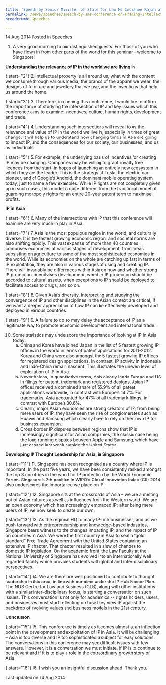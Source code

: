 ```yaml
---
title: 'Speech by Senior Minister of State for Law Ms Indranee Rajah at NUS Centre for Law & Business Conference on Framing Intellectual Property Law in the 21st Century'
permalink: /news/speeches/speech-by-sms-conference-on-Framing-Intellectual-Property-Law-in-21st-Century
breadcrumb: Speeches

---
```



14 Aug 2014 Posted in [Speeches](/news/speeches)

1. A very good morning to our distinguished guests. For those of you who have flown in from other parts of the world for this seminar – welcome to Singapore!

**Understanding the relevance of IP in the world we are living in**

{:start="2"}
2. Intellectual property is all around us, what with the content we consume through various media, the brands of the apparel we wear, the designs of furniture and jewellery that we use, and the inventions that help us around the home.

{:start="3"}
3. Therefore, in opening this conference, I would like to affirm the importance of studying the intersection of IP and key issues which this conference aims to examine: incentives, culture, human rights, development and trade.

{:start="4"}
4. Understanding such intersections will reveal to us the relevance and value of IP in the world we live in, especially in times of great change. It will help us to understand how changing times in Asia are going to impact IP, and the consequences for our society, our businesses, and us as individuals.

{:start="5"}
5. For example, the underlying basis of incentives for creating IP may be changing. Companies may be willing to grant royalty free licences from the start, in hopes of launching an entirely new ecosystem in which they are the leader. This is the strategy of Tesla, the electric car pioneer, and of Google’s Android, the dominant mobile operating system today, just to name a few examples. While IP rights are not completely given up in such cases, this model is quite different from the traditional model of guarding monopoly rights for an entire 20-year patent term to maximise profits.


**IP in Asia**

{:start="6"}
6. Many of the intersections with IP that this conference will examine are very much in play in Asia.

{:start="7"}
7. Asia is the most populous region in the world, and culturally diverse. It is the fastest growing economic region, and societal norms are also shifting rapidly. This vast expanse of more than 40 countries comprises economies at various stages of development, from areas subsisting on agriculture to some of the most sophisticated economies in the world. While its economies on the whole are catching up fast in terms of IP exploitation, they are also in various stages of using and creating IP. There will invariably be differences within Asia on how and whether strong IP protection incentivises development, whether IP protection should be accorded to cultural assets, when exceptions to IP should be deployed to facilitate access to drugs, and so on.

{:start="8"}
8. Given Asia’s diversity, interpreting and studying the convergence of IP and other disciplines in the Asian context are critical, if we want a deeper appreciation of how IP can be effectively developed and deployed in various countries.

{:start="9"}
9. A failure to do so may delay the acceptance of IP as a legitimate way to promote economic development and international trade.

<ol start="10">
<li>Some statistics may underscore the importance of looking at IP in Asia today:


<ol style="list-style-type: lower-alpha">
<li>China and Korea have joined Japan in the list of 5 fastest growing IP offices in the world in terms of patent applications for 2011-2012. Korea and China were also amongst the 5 fastest growing IP offices for registered design applications. In contrast, IP activity in Indonesia and Indo-China remain nascent. This illustrates the uneven level of exploitation of IP in Asia. </li>

<li>Nevertheless, in quantitative terms, Asia clearly leads Europe and US in filings for patent, trademark and registered designs. Asian IP offices received a combined share of 55.9% of all patent applications worldwide, in contrast with Europe’s 14.7%. For trademarks, Asia accounted for 47% of all trademark filings, in contrast with Europe’s 30.6%. </li>

<li>Clearly, major Asian economies are strong creators of IP; from being mere users of IP, they have seen the rise of conglomerates such as Huawei and Samsung which clearly have to rely on their own IP for business expansion. </li>

<li>Cross-border IP disputes between regions show that IP is increasingly significant for Asian companies, the classic case being the long running disputes between Apple and Samsung, which have just ceased last week outside the United States.</li>
</ol>

</li>
</ol>

**Developing IP Thought Leadership for Asia, in Singapore**

{:start="11"}
11. Singapore has been recognised as a country where IP is important. In the past five years, we have been consistently ranked amongst the top 3 countries in the world for IP protection by the World Economic Forum. Singapore’s 7th position in WIPO’s Global Innovation Index (GII) 2014 also underscores the importance we place on IP.

{:start="12"}
12. Singapore sits at the crossroads of Asia – we are a melting pot of Asian cultures as well as influences from the Western world. We are an open economy which has increasingly embraced IP; after being mere users of IP, we now seek to create our own.

{:start="13"}
13. As the regional HQ to many IP-rich businesses, and as we push forward with entrepreneurship and knowledge-based industries, Singapore bears witness to the changes impacting IP, and the impact of IP on countries in Asia. We were the first country in Asia to seal a “gold standard” Free Trade Agreement with the United States containing an extensive IP chapter. That chapter resulted in a slew of changes to domestic IP legislation. On the academic front, the Law Faculty at the National University of Singapore has evolved into an internationally well regarded facility which provides students with global and inter-disciplinary perspectives.

{:start="14"}
14. We are therefore well positioned to contribute to thought leadership in this area, in line with our aims under the IP Hub Master Plan. The NUS Centre for Law and Business (CLB), along with other institutions with a similar inter-disciplinary focus, is starting a conversation on such issues. This conversation is not only for academics -- rights holders, users, and businesses must start reflecting on how they view IP against the backdrop of evolving values and business models in the 21st century.

**Conclusion**

{:start="15"}
15. This conference is timely as it comes almost at an inflection point in the development and exploitation of IP in Asia. It will be challenging – Asia is too diverse and IP too sophisticated a subject for easy solutions. The conversations in this conference may see difficult issues with few answers. However, it is a conversation we must initiate, if IP is to continue to be relevant and if it is to play a role in the extraordinary growth story of Asia.

{:start="16"}
16. I wish you an insightful discussion ahead. Thank you.

<p class="right-side-updated">Last updated on 14 Aug 2014</p>

